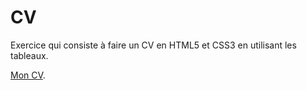 # CV

Exercice qui consiste à faire un CV en HTML5 et CSS3 en utilisant les tableaux.

[Mon CV](https://maxco41.github.io/CV/).
